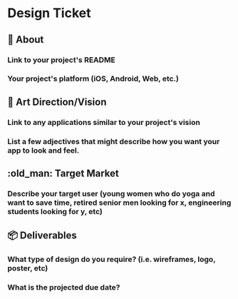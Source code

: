 # Design Ticket

## :book: About
### Link to your project's README
### Your project's platform (iOS, Android, Web, etc.)

## :art: Art Direction/Vision
### Link to any applications similar to your project's vision
### List a few adjectives that might describe how you want your app to look and feel.

## :old_man: Target Market
### Describe your target user (young women who do yoga and want to save time, retired senior men looking for x, engineering students looking for y, etc)

## :package: Deliverables
### What type of design do you require? (i.e. wireframes, logo, poster, etc)
### What is the projected due date?
